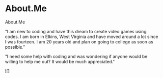 # About.Me
About.Me 
<p> "I am new to coding and have this dream to create video games using codes. I am born in Elkins, West Virginia and have moved around a lot since I was fourteen. I am 20 years old and plan on going to college as soon as possible."
<p> "I need some help with coding and was wondering if anyone would be willing to help me out? It would be much appreciated."</p>
![]
